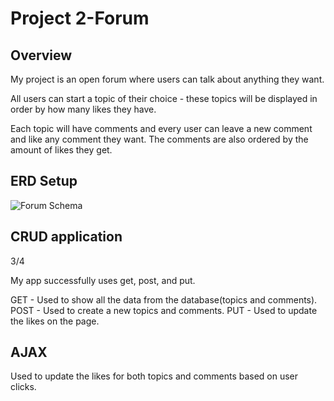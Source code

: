 # Project 2-Forum
## Overview
  My project is an open forum where users can talk about anything they want.

  All users can start a topic of their choice - these topics will be displayed in order by how many likes they have.

  Each topic will have comments and every user can leave a new comment and like any comment they want. The comments are also ordered by the amount of likes they get.

## ERD Setup

![Forum Schema](https://imgur.com/lAlGKgS.jpg)

## CRUD application

3/4

My app successfully uses get, post, and put.

GET - Used to show all the data from the database(topics and comments).
POST - Used to create a new topics and comments.
PUT -  Used to update the likes on the page.

## AJAX

Used to update the likes for both topics and comments based on user clicks.
